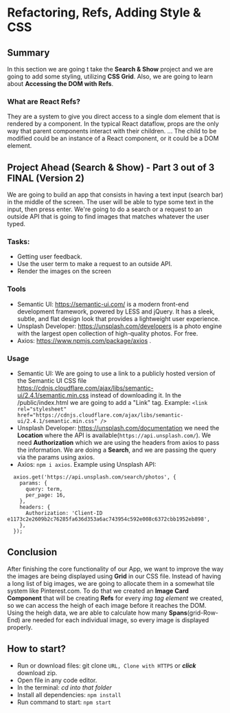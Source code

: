 # Refactoring, Refs, Adding Style & CSS

## Summary
In this section we are going t take the **Search & Show** project and we are going to add some styling, utilizing **CSS Grid**. Also, we are going to learn about **Accessing the DOM with Refs**.

### What are React Refs?
They are a system to give you direct access to a single dom element that is rendered by a component. In the typical React dataflow, props are the only way that parent components interact with their children. ... The child to be modified could be an instance of a React component, or it could be a DOM element. 

## Project Ahead (Search & Show) - Part 3 out of 3 FINAL (Version 2)
We are going to build an app that consists in having a text input (search bar) in the middle of the screen. The user will be able to type some text in the input, then press enter. We're going to do a search or a request to an outside API that is going to find images that matches whatever the user typed. 

### Tasks:
- Getting user feedback.
- Use the user term to make a request to an outside API.
- Render the images on the screen

### Tools
- Semantic UI: https://semantic-ui.com/ is a modern front-end development framework, powered by LESS and jQuery. It has a sleek, subtle, and flat design look that provides a lightweight user experience.
- Unsplash Developer: https://unsplash.com/developers is a photo engine with the largest open collection of high-quality photos. For free.
- Axios: https://www.npmjs.com/package/axios .

### Usage
- Semantic UI: We are going to use a link to a publicly hosted version of the Semantic UI CSS file https://cdnjs.cloudflare.com/ajax/libs/semantic-ui/2.4.1/semantic.min.css instead of downloading it. In the /public/index.html we are going to add a "Link" tag. Example: `<link rel="stylesheet" href="https://cdnjs.cloudflare.com/ajax/libs/semantic-ui/2.4.1/semantic.min.css" />`
- Unsplash Developer: https://unsplash.com/documentation we need the **Location** where the API is available(`https://api.unsplash.com/`). We need **Authorization** which we are using the headers from axios to pass the information. We are doing a **Search**, and we are passing the query via the params using axios.
- Axios: `npm i axios`. Example using Unsplash API:
```
  axios.get('https://api.unsplash.com/search/photos', {
    params: { 
      query: term,
      per_page: 16, 
    },
    headers: {
      Authorization: 'Client-ID e1173c2e2609b2c76285fa636d353a6ac743954c592e008c6372cbb1952eb898',
    },
  });
```
 ## Conclusion
After finishing the core functionality of our App, we want to improve the way the images are being displayed using **Grid** in our CSS file. Instead of having a long list of big images, we are going to allocate them in a somewhat tile system like Pinterest.com. To do that we created an **Image Card Component** that will be creating **Refs** for every *img tag element* we created, so we can access the heigh of each image before it reaches the DOM. Using the heigh data, we are able to calculate how many **Spans**(grid-Row-End) are needed for each individual image, so every image is displayed properly.

## How to start?
  - Run or download files: git clone `URL, Clone with HTTPS` or ***click*** download zip.
  - Open file in any code editor.
  - In the terminal: *cd into that folder*
  - Install all dependencies: `npm install`
  - Run command to start: `npm start`
